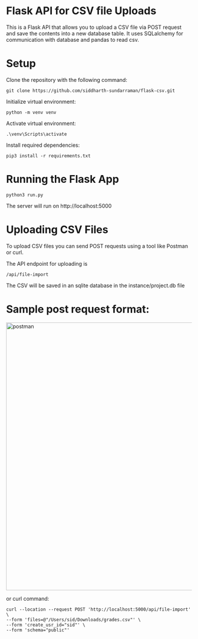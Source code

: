 # Flask API for CSV file Uploads

This is a Flask API that allows you to upload a CSV file via POST request and save the contents into a new database table. It uses SQLalchemy for communication with database and pandas to read csv.

# Setup

Clone the repository with the following command:

```
git clone https://github.com/siddharth-sundarraman/flask-csv.git
```

Initialize virtual environment:

```
python -m venv venv
```
Activate virtual environment:

```
.\venv\Scripts\activate
```

Install required dependencies:

```
pip3 install -r requirements.txt
```

# Running the Flask App

```
python3 run.py
```

The server will run on http://localhost:5000

# Uploading CSV Files

To upload CSV files you can send POST requests using a tool like Postman or curl. 

The API endpoint for uploading is 
```
/api/file-import
```

The CSV will be saved in an sqlite database in the instance/project.db file

# Sample post request format:

<img width="727" alt="postman" src="https://user-images.githubusercontent.com/111048443/226517431-06d0771f-9abb-4936-9a02-18d35a5cca33.png">

or curl command:

```curl
curl --location --request POST 'http://localhost:5000/api/file-import' \
--form 'files=@"/Users/sid/Downloads/grades.csv"' \
--form 'create_usr_id="sid"' \
--form 'schema="public"'
```


